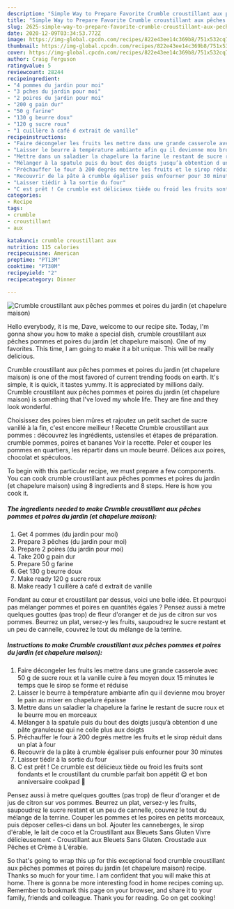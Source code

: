 ```yaml
---
description: "Simple Way to Prepare Favorite Crumble croustillant aux pêches pommes et poires du jardin (et chapelure maison)"
title: "Simple Way to Prepare Favorite Crumble croustillant aux pêches pommes et poires du jardin (et chapelure maison)"
slug: 2625-simple-way-to-prepare-favorite-crumble-croustillant-aux-peches-pommes-et-poires-du-jardin-et-chapelure-maison
date: 2020-12-09T03:34:53.772Z
image: https://img-global.cpcdn.com/recipes/822e43ee14c369b8/751x532cq70/crumble-croustillant-aux-peches-pommes-et-poires-du-jardin-et-chapelure-maison-photo-principale-de-la-recette.jpg
thumbnail: https://img-global.cpcdn.com/recipes/822e43ee14c369b8/751x532cq70/crumble-croustillant-aux-peches-pommes-et-poires-du-jardin-et-chapelure-maison-photo-principale-de-la-recette.jpg
cover: https://img-global.cpcdn.com/recipes/822e43ee14c369b8/751x532cq70/crumble-croustillant-aux-peches-pommes-et-poires-du-jardin-et-chapelure-maison-photo-principale-de-la-recette.jpg
author: Craig Ferguson
ratingvalue: 5
reviewcount: 28244
recipeingredient:
- "4 pommes du jardin pour moi"
- "3 pches du jardin pour moi"
- "2 poires du jardin pour moi"
- "200 g pain dur"
- "50 g farine"
- "130 g beurre doux"
- "120 g sucre roux"
- "1 cuillère à café d extrait de vanille"
recipeinstructions:
- "Faire décongeler les fruits les mettre dans une grande casserole avec 50 g de sucre roux et la vanille cuire à feu moyen doux 15 minutes le temps que le sirop se forme et réduise"
- "Laisser le beurre à température ambiante afin qu il devienne mou broyer le pain au mixer en chapelure épaisse"
- "Mettre dans un saladier la chapelure la farine le restant de sucre roux et le beurre mou en morceaux"
- "Mélanger à la spatule puis du bout des doigts jusqu’à obtention d une pâte granuleuse qui ne colle plus aux doigts"
- "Préchauffer le four à 200 degrés mettre les fruits et le sirop réduit dans un plat à four"
- "Recouvrir de la pâte à crumble égaliser puis enfourner pour 30 minutes"
- "Laisser tiédir à la sortie du four"
- "C est prêt ! Ce crumble est délicieux tiède ou froid les fruits sont fondants et le croustillant du crumble parfait bon appétit 😋 et bon anniversaire cookpad 🥳"
categories:
- Recipe
tags:
- crumble
- croustillant
- aux

katakunci: crumble croustillant aux 
nutrition: 115 calories
recipecuisine: American
preptime: "PT13M"
cooktime: "PT30M"
recipeyield: "2"
recipecategory: Dinner

---
```



![Crumble croustillant aux pêches pommes et poires du jardin (et chapelure maison)](https://img-global.cpcdn.com/recipes/822e43ee14c369b8/751x532cq70/crumble-croustillant-aux-peches-pommes-et-poires-du-jardin-et-chapelure-maison-photo-principale-de-la-recette.jpg)

Hello everybody, it is me, Dave, welcome to our recipe site. Today, I'm gonna show you how to make a special dish, crumble croustillant aux pêches pommes et poires du jardin (et chapelure maison). One of my favorites. This time, I am going to make it a bit unique. This will be really delicious.

Crumble croustillant aux pêches pommes et poires du jardin (et chapelure maison) is one of the most favored of current trending foods on earth. It's simple, it is quick, it tastes yummy. It is appreciated by millions daily. Crumble croustillant aux pêches pommes et poires du jardin (et chapelure maison) is something that I've loved my whole life. They are fine and they look wonderful.

Choisissez des poires bien mûres et rajoutez un petit sachet de sucre vanillé à la fin, c&#39;est encore meilleur ! Recette Crumble croustillant aux pommes : découvrez les ingrédients, ustensiles et étapes de préparation. crumble pommes, poires et bananes Voir la recette. Peler et couper les pommes en quartiers, les répartir dans un moule beurré. Délices aux poires, chocolat et spéculoos.


To begin with this particular recipe, we must prepare a few components. You can cook crumble croustillant aux pêches pommes et poires du jardin (et chapelure maison) using 8 ingredients and 8 steps. Here is how you cook it.

<!--inarticleads1-->

##### The ingredients needed to make Crumble croustillant aux pêches pommes et poires du jardin (et chapelure maison):

1. Get 4 pommes (du jardin pour moi)
1. Prepare 3 pêches (du jardin pour moi)
1. Prepare 2 poires (du jardin pour moi)
1. Take 200 g pain dur
1. Prepare 50 g farine
1. Get 130 g beurre doux
1. Make ready 120 g sucre roux
1. Make ready 1 cuillère à café d extrait de vanille


Fondant au cœur et croustillant par dessus, voici une belle idée. Et pourquoi pas mélanger pommes et poires en quantités égales ? Pensez aussi à metre quelques gouttes (pas trop) de fleur d&#39;oranger et de jus de citron sur vos pommes. Beurrez un plat, versez-y les fruits, saupoudrez le sucre restant et un peu de cannelle, couvrez le tout du mélange de la terrine. 

<!--inarticleads2-->

##### Instructions to make Crumble croustillant aux pêches pommes et poires du jardin (et chapelure maison):

1. Faire décongeler les fruits les mettre dans une grande casserole avec 50 g de sucre roux et la vanille cuire à feu moyen doux 15 minutes le temps que le sirop se forme et réduise
1. Laisser le beurre à température ambiante afin qu il devienne mou broyer le pain au mixer en chapelure épaisse
1. Mettre dans un saladier la chapelure la farine le restant de sucre roux et le beurre mou en morceaux
1. Mélanger à la spatule puis du bout des doigts jusqu’à obtention d une pâte granuleuse qui ne colle plus aux doigts
1. Préchauffer le four à 200 degrés mettre les fruits et le sirop réduit dans un plat à four
1. Recouvrir de la pâte à crumble égaliser puis enfourner pour 30 minutes
1. Laisser tiédir à la sortie du four
1. C est prêt ! Ce crumble est délicieux tiède ou froid les fruits sont fondants et le croustillant du crumble parfait bon appétit 😋 et bon anniversaire cookpad 🥳


Pensez aussi à metre quelques gouttes (pas trop) de fleur d&#39;oranger et de jus de citron sur vos pommes. Beurrez un plat, versez-y les fruits, saupoudrez le sucre restant et un peu de cannelle, couvrez le tout du mélange de la terrine. Couper les pommes et les poires en petits morceaux, puis déposer celles-ci dans un bol. Ajouter les canneberges, le sirop d&#39;érable, le lait de coco et la Croustillant aux Bleuets Sans Gluten Vivre délicieusement - Croustillant aux Bleuets Sans Gluten. Croustade aux Pêches et Crème à L&#39;érable. 

So that's going to wrap this up for this exceptional food crumble croustillant aux pêches pommes et poires du jardin (et chapelure maison) recipe. Thanks so much for your time. I am confident that you will make this at home. There is gonna be more interesting food in home recipes coming up. Remember to bookmark this page on your browser, and share it to your family, friends and colleague. Thank you for reading. Go on get cooking!
